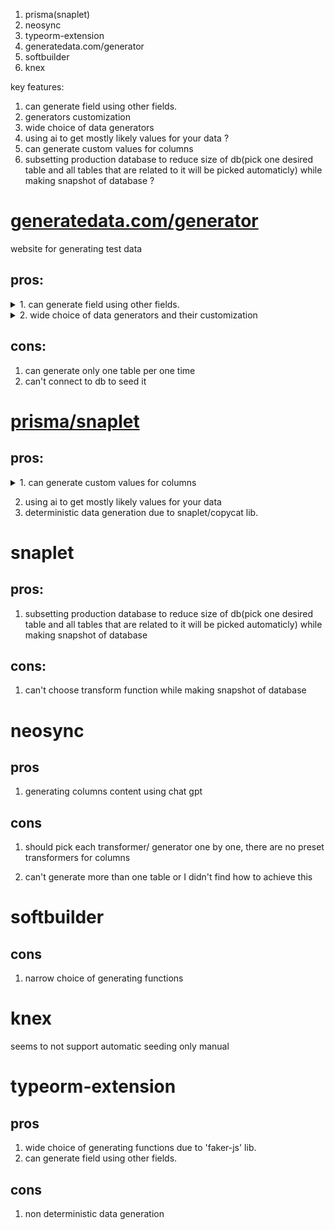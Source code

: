 1. prisma(snaplet)
2. neosync
3. typeorm-extension
4. generatedata.com/generator
5. softbuilder
6. knex

key features:

1. can generate field using other fields.
2. generators customization
3. wide choice of data generators
4. using ai to get mostly likely values for your data ?
5. can generate custom values for columns
6. subsetting production database to reduce size of db(pick one desired table and all tables that are related to it will be picked automaticly) while making snapshot of database ?

# [generatedata.com/generator](https://generatedata.com/generator)

website for generating test data

## pros:

<details>
<summary> 1. can generate field using other fields. </summary>
Example for email generation:
   <img src="./img/generatedata.com_generator_email.png"/>
   <img src="./img/generatedata.com_generator_email2.png"/>

</details>

<details>
<summary> 2. wide choice of data generators and their customization </summary>
   <a href="https://github.com/benkeen/generatedata/tree/master/client/src/plugins/dataTypes">data generators</a>
   
   generators customization
   <img src="./img/generatedata.com_generator_customization.png"/>
</details>

## cons:

1. can generate only one table per one time
2. can't connect to db to seed it

# [prisma/snaplet](https://www.prisma.io)

## pros:

<details>
<summary> 1. can generate custom values for columns </summary>
    <img src="./img/prisma_seed_custom_column.png"/>
    
</details>

2. using ai to get mostly likely values for your data
3. deterministic data generation due to snaplet/copycat lib.

# snaplet

## pros:

1. subsetting production database to reduce size of db(pick one desired table and all tables that are related to it will be picked automaticly) while making snapshot of database

## cons:

1. can't choose transform function while making snapshot of database

# neosync

## pros

1. generating columns content using chat gpt

## cons

1. should pick each transformer/ generator one by one, there are no preset transformers for columns

2. can't generate more than one table or I didn't find how to achieve this

# softbuilder

## cons

1. narrow choice of generating functions

# knex

seems to not support automatic seeding only manual

# typeorm-extension

## pros

1. wide choice of generating functions due to 'faker-js' lib.
2. can generate field using other fields.

## cons

1. non deterministic data generation
